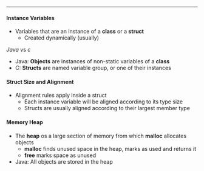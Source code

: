 ***
#### Instance Variables
* Variables that are an instance of a **class** or a **struct**
	* Created dynamically (usually)

*Java* vs *c*
* Java: **Objects** are instances of non-static variables of a **class**
* C: **Structs** are named variable group, or one of their instances


#### Struct Size and Alignment
* Alignment rules apply inside a struct
	* Each instance variable will be aligned according to its type size
	* Structs are usually aligned according to their largest member type

#### Memory Heap
* The **heap** os a large section of memory from which **malloc** allocates objects 
	* **malloc** finds unused space in the heap, marks as used and returns it
	* **free** marks space as unused
* Java: All objects are stored in the heap

